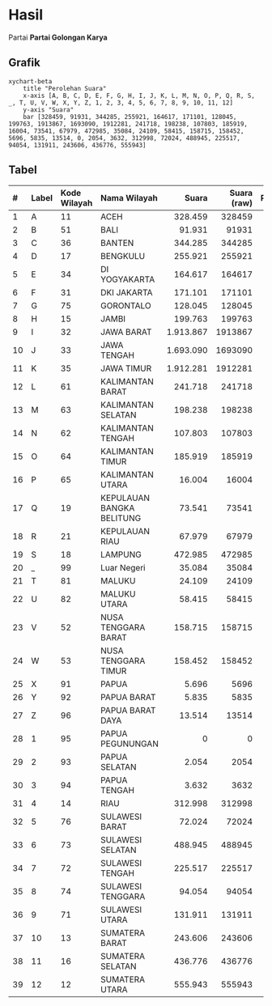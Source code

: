 # Hasil

Partai **Partai Golongan Karya**

## Grafik

```mermaid
xychart-beta
    title "Perolehan Suara"
    x-axis [A, B, C, D, E, F, G, H, I, J, K, L, M, N, O, P, Q, R, S, _, T, U, V, W, X, Y, Z, 1, 2, 3, 4, 5, 6, 7, 8, 9, 10, 11, 12]
    y-axis "Suara"
    bar [328459, 91931, 344285, 255921, 164617, 171101, 128045, 199763, 1913867, 1693090, 1912281, 241718, 198238, 107803, 185919, 16004, 73541, 67979, 472985, 35084, 24109, 58415, 158715, 158452, 5696, 5835, 13514, 0, 2054, 3632, 312998, 72024, 488945, 225517, 94054, 131911, 243606, 436776, 555943]
```

## Tabel

| #  | Label | Kode Wilayah | Nama Wilayah              | Suara     | Suara (raw) | Persentase |
|:-- |:----- |:------------ |:------------------------- | ---------:| -----------:| ----------:|
| 1  | A     | 11           | ACEH                      | 328.459   | 328459      | 2,83       |
| 2  | B     | 51           | BALI                      | 91.931    | 91931       | 0,79       |
| 3  | C     | 36           | BANTEN                    | 344.285   | 344285      | 2,97       |
| 4  | D     | 17           | BENGKULU                  | 255.921   | 255921      | 2,21       |
| 5  | E     | 34           | DI YOGYAKARTA             | 164.617   | 164617      | 1,42       |
| 6  | F     | 31           | DKI JAKARTA               | 171.101   | 171101      | 1,48       |
| 7  | G     | 75           | GORONTALO                 | 128.045   | 128045      | 1,10       |
| 8  | H     | 15           | JAMBI                     | 199.763   | 199763      | 1,72       |
| 9  | I     | 32           | JAWA BARAT                | 1.913.867 | 1913867     | 16,51      |
| 10 | J     | 33           | JAWA TENGAH               | 1.693.090 | 1693090     | 14,60      |
| 11 | K     | 35           | JAWA TIMUR                | 1.912.281 | 1912281     | 16,49      |
| 12 | L     | 61           | KALIMANTAN BARAT          | 241.718   | 241718      | 2,08       |
| 13 | M     | 63           | KALIMANTAN SELATAN        | 198.238   | 198238      | 1,71       |
| 14 | N     | 62           | KALIMANTAN TENGAH         | 107.803   | 107803      | 0,93       |
| 15 | O     | 64           | KALIMANTAN TIMUR          | 185.919   | 185919      | 1,60       |
| 16 | P     | 65           | KALIMANTAN UTARA          | 16.004    | 16004       | 0,14       |
| 17 | Q     | 19           | KEPULAUAN BANGKA BELITUNG | 73.541    | 73541       | 0,63       |
| 18 | R     | 21           | KEPULAUAN RIAU            | 67.979    | 67979       | 0,59       |
| 19 | S     | 18           | LAMPUNG                   | 472.985   | 472985      | 4,08       |
| 20 | _     | 99           | Luar Negeri               | 35.084    | 35084       | 0,30       |
| 21 | T     | 81           | MALUKU                    | 24.109    | 24109       | 0,21       |
| 22 | U     | 82           | MALUKU UTARA              | 58.415    | 58415       | 0,50       |
| 23 | V     | 52           | NUSA TENGGARA BARAT       | 158.715   | 158715      | 1,37       |
| 24 | W     | 53           | NUSA TENGGARA TIMUR       | 158.452   | 158452      | 1,37       |
| 25 | X     | 91           | PAPUA                     | 5.696     | 5696        | 0,05       |
| 26 | Y     | 92           | PAPUA BARAT               | 5.835     | 5835        | 0,05       |
| 27 | Z     | 96           | PAPUA BARAT DAYA          | 13.514    | 13514       | 0,12       |
| 28 | 1     | 95           | PAPUA PEGUNUNGAN          | 0         | 0           | 0,00       |
| 29 | 2     | 93           | PAPUA SELATAN             | 2.054     | 2054        | 0,02       |
| 30 | 3     | 94           | PAPUA TENGAH              | 3.632     | 3632        | 0,03       |
| 31 | 4     | 14           | RIAU                      | 312.998   | 312998      | 2,70       |
| 32 | 5     | 76           | SULAWESI BARAT            | 72.024    | 72024       | 0,62       |
| 33 | 6     | 73           | SULAWESI SELATAN          | 488.945   | 488945      | 4,22       |
| 34 | 7     | 72           | SULAWESI TENGAH           | 225.517   | 225517      | 1,94       |
| 35 | 8     | 74           | SULAWESI TENGGARA         | 94.054    | 94054       | 0,81       |
| 36 | 9     | 71           | SULAWESI UTARA            | 131.911   | 131911      | 1,14       |
| 37 | 10    | 13           | SUMATERA BARAT            | 243.606   | 243606      | 2,10       |
| 38 | 11    | 16           | SUMATERA SELATAN          | 436.776   | 436776      | 3,77       |
| 39 | 12    | 12           | SUMATERA UTARA            | 555.943   | 555943      | 4,79       |



